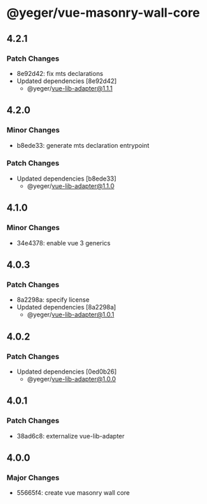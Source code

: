 # @yeger/vue-masonry-wall-core

## 4.2.1

### Patch Changes

- 8e92d42: fix mts declarations
- Updated dependencies [8e92d42]
  - @yeger/vue-lib-adapter@1.1.1

## 4.2.0

### Minor Changes

- b8ede33: generate mts declaration entrypoint

### Patch Changes

- Updated dependencies [b8ede33]
  - @yeger/vue-lib-adapter@1.1.0

## 4.1.0

### Minor Changes

- 34e4378: enable vue 3 generics

## 4.0.3

### Patch Changes

- 8a2298a: specify license
- Updated dependencies [8a2298a]
  - @yeger/vue-lib-adapter@1.0.1

## 4.0.2

### Patch Changes

- Updated dependencies [0ed0b26]
  - @yeger/vue-lib-adapter@1.0.0

## 4.0.1

### Patch Changes

- 38ad6c8: externalize vue-lib-adapter

## 4.0.0

### Major Changes

- 55665f4: create vue masonry wall core
